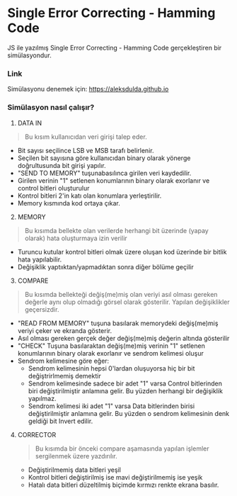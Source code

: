# Single Error Correcting - Hamming Code

JS ile yazılmış Single Error Correcting - Hamming Code gerçekleştiren bir simülasyondur.


### Link
Simülasyonu denemek için: https://aleksdulda.github.io

### Simülasyon nasıl çalışır?

1) DATA IN

  >Bu kısım kullanıcıdan veri girişi talep eder. 

  - Bit sayısı seçilince LSB ve MSB tarafı belirlenir.
  - Seçilen bit sayısına göre kullanıcıdan binary olarak yönerge doğrultusunda bit girişi yapılır. 
  - "SEND TO MEMORY" tuşunabasılınca girilen veri kaydedilir.
  - Girilen verinin "1" setlenen konumlarının binary olarak exorlanır ve control bitleri oluşturulur
  - Kontrol bitleri 2'in katı olan konumlara yerleştirilir.
  - Memory kısmında kod ortaya çıkar.

2) MEMORY

  >Bu kısımda bellekte olan verilerde herhangi bit üzerinde (yapay olarak) hata oluşturmaya izin verilir
  
   - Turuncu kutular kontrol bitleri olmak üzere oluşan kod üzerinde bir bitlik hata yapılabilir.
   - Değişiklik yaptııktan/yapmadıktan sonra diğer bölüme geçilir

3) COMPARE
   
>Bu kısımda bellekteği değiş(me)miş olan veriyi asıl olması gereken değerle aynı olup olmadığı görsel olarak gösterilir. Yapılan değişiklikler geçersizdir.

   - "READ FROM MEMORY" tuşuna basılarak memorydeki değiş(me)miş veriyi çeker ve ekranda gösterir.
   -  Asıl olması gereken gerçek değer değiş(me)miş değerin altında gösterilir
   -  "CHECK" Tuşuna basılaraktan değiş(me)miş verinin "1" setlenen konumlarının binary olarak exorlanır ve sendrom kelimesi oluşur
   -  Sendrom kelimesine göre eğer:
      * Sendrom kelimesinin hepsi 0'lardan oluşuyorsa hiç bir bit değiştrirlmemiş demektir
      * Sendrom kelimesinde sadece bir adet "1" varsa Control bitlerinden biri değiştirilmiştir anlamına gelir. Bu yüzden herhangi bir değişiklik yapılmaz.
      * Sendrom kelimesi iki adet "1" varsa Data bitlerinden birisi değiştirilmiştir anlamına gelir. Bu yüzden o sendrom kelimesinin denk geldiği bit Invert edilir.


4) CORRECTOR
 
   >Bu kısımda bir önceki compare aşamasında yapılan işlemler sergilenmek üzere yazdırılır.

   - Değiştirilmemiş data bitleri yeşil
   - Kontrol bitleri değiştirilmiş ise mavi değiştirilmemiş ise yeşik
   - Hatalı data bitleri düzeltilmiş biçimde kırmızı renkte  ekrana basılır.



